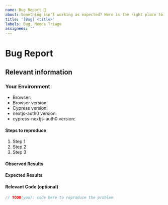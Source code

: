 ```yaml
---
name: Bug Report 🐞
about: Something isn't working as expected? Here is the right place to report.
title: '[Bug] <title>'
labels: Bug, Needs Triage
assignees: ''
---
```


<!--
  To make it easier for us to help you — please follow the suggested format below.

  Before opening a new issue, please search existing issues.
-->

# Bug Report

## Relevant information

<!-- Provide as much useful information as you can -->

### Your Environment

- Browser:
- Browser version:
- Cypress version:
- nextjs-auth0 version:
- cypress-nextjs-auth0 version:

#### Steps to reproduce

1. Step 1
2. Step 2
3. Step 3

#### Observed Results

<!-- What happened? This could be a description, log output, etc. -->

#### Expected Results

<!-- What did you expect to happen? -->

#### Relevant Code (optional)

```js
// TODO(you): code here to reproduce the problem
```
